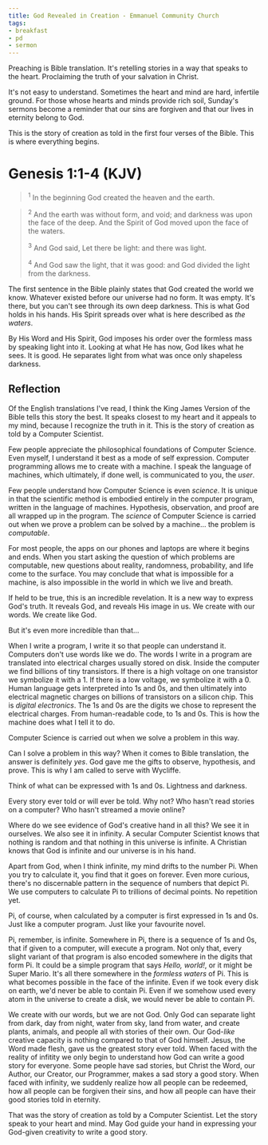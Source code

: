 ```yaml
---
title: God Revealed in Creation - Emmanuel Community Church
tags:
- breakfast
- pd
- sermon
---
```


Preaching is Bible translation. It's retelling stories in a way that speaks to the heart. Proclaiming the truth of your salvation in Christ.

It's not easy to understand. Sometimes the heart and mind are hard, infertile ground. For those whose hearts and minds provide rich soil, Sunday's sermons become a reminder that our sins are forgiven and that our lives in eternity belong to God.

This is the story of creation as told in the first four verses of the Bible. This is where everything begins.

# Genesis 1:1-4 (KJV)

> <sup>1</sup> In the beginning God created the heaven and the earth.

> <sup>2</sup> And the earth was without form, and void; and darkness was upon the face of the deep. And the Spirit of God moved upon the face of the waters.
>
> <sup>3</sup> And God said, Let there be light: and there was light.
>
> <sup>4</sup> And God saw the light, that it was good: and God divided the light from the darkness.

The first sentence in the Bible plainly states that God created the world we know. Whatever existed before our universe had no form. It was empty. It's there, but you can't see through its own deep darkness. This is what God holds in his hands. His Spirit spreads over what is here described as _the waters_.

By His Word and His Spirit, God imposes his order over the formless mass by speaking light into it. Looking at what He has now, God likes what he sees. It is good. He separates light from what was once only shapeless darkness.

## Reflection

Of the English translations I've read, I think the King James Version of the Bible tells this story the best. It speaks closest to my heart and it appeals to my mind, because I recognize the truth in it. This is the story of creation as told by a Computer Scientist.

Few people appreciate the philosophical foundations of Computer Science. Even myself, I understand it best as a mode of self expression. Computer programming allows me to create with a machine. I speak the language of machines, which ultimately, if done well, is communicated to you, the _user_.

Few people understand how Computer Science is even _science_. It is unique in that the scientific method is embodied entirely in the computer program, written in the language of machines. Hypothesis, observation, and proof are all wrapped up in the program. The _science_ of Computer Science is carried out when we prove a problem can be solved by a machine... the problem is _computable_.

For most people, the apps on our phones and laptops are where it begins and ends. When you start asking the question of which problems are computable, new questions about reality, randomness, probability, and life come to the surface. You may conclude that what is impossible for a machine, is also impossible in the world in which we live and breath.

If held to be true, this is an incredible revelation. It is a new way to express God's truth. It reveals God, and reveals His image in us. We create with our words. We create like God.

But it's even more incredible than that...

When I write a program, I write it so that people can understand it. Computers don't use words like we do. The words I write in a program are translated into electrical charges usually stored on disk. Inside the computer we find billions of tiny transistors. If there is a high voltage on one transistor we symbolize it with a 1. If there is a low voltage, we symbolize it with a 0. Human language gets interpreted into 1s and 0s, and then ultimately into electrical magnetic charges on billions of transistors on a silicon chip. This is _digital electronics_. The 1s and 0s are the digits we chose to represent the electrical charges. From human-readable code, to 1s and 0s. This is how the machine does what I tell it to do.

Computer Science is carried out when we solve a problem in this way.

Can I solve a problem in this way? When it comes to Bible translation, the answer is definitely _yes_. God gave me the gifts to observe, hypothesis, and prove. This is why I am called to serve with Wycliffe.

Think of what can be expressed with 1s and 0s. Lightness and darkness.

Every story ever told or will ever be told. Why not? Who hasn't read stories on a computer? Who hasn't streamed a movie online?

Where do we see evidence of God's creative hand in all this? We see it in ourselves. We also see it in infinity. A secular Computer Scientist knows that nothing is random and that nothing in this universe is infinite. A Christian knows that God is infinite and our universe is in his hand.

Apart from God, when I think infinite, my mind drifts to the number Pi. When you try to calculate it, you find that it goes on forever. Even more curious, there's no discernable pattern in the sequence of numbers that depict Pi. We use computers to calculate Pi to trillions of decimal points. No repetition yet.

Pi, of course, when calculated by a computer is first expressed in 1s and 0s. Just like a computer program. Just like your favourite novel.

Pi, remember, is infinite. Somewhere in Pi, there is a sequence of 1s and 0s, that if given to a computer, will execute a program. Not only that, every slight variant of that program is also encoded somewhere in the digits that form Pi. It could be a simple program that says _Hello, world!_, or it might be Super Mario. It's all there somewhere in the _formless waters_ of Pi. This is what becomes possible in the face of the infinite. Even if we took every disk on earth, we'd never be able to contain Pi. Even if we somehow used every atom in the universe to create a disk, we would never be able to contain Pi.

We create with our words, but we are not God. Only God can separate light from dark, day from night, water from sky, land from water, and create plants, animals, and people all with stories of their own. Our God-_like_ creative capacity is nothing compared to that of God himself. Jesus, the Word made flesh, gave us the greatest story ever told. When faced with the reality of infitity we only begin to understand how God can write a good story for everyone. Some people have sad stories, but Christ the Word, our Author, our Creator, our Programmer, makes a sad story a good story. When faced with infinity, we suddenly realize how all people can be redeemed, how all people can be forgiven their sins, and how all people can have their good stories told in eternity.

That was the story of creation as told by a Computer Scientist. Let the story speak to your heart and mind. May God guide your hand in expressing your God-given creativity to write a good story. 

